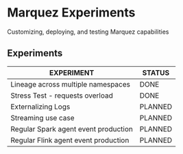 # Marquez Experiments
Customizing, deploying, and testing Marquez capabilities

## Experiments

|EXPERIMENT|STATUS|
|---|---|
|Lineage across multiple namespaces|DONE|
|Stress Test - requests overload|DONE|
|Externalizing Logs|PLANNED|
|Streaming use case|PLANNED|
|Regular Spark agent event production|PLANNED|
|Regular Flink agent event production|PLANNED|
